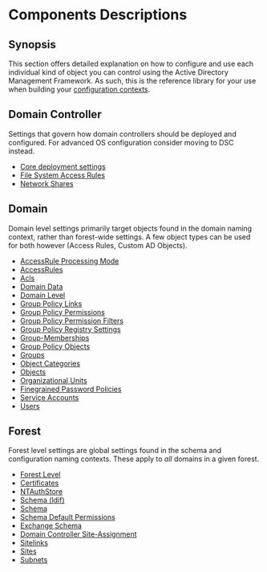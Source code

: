 ﻿# Components Descriptions

## Synopsis

This section offers detailed explanation on how to configure and use each individual kind of object you can control using the Active Directory Management Framework.
As such, this is the reference library for your use when building your [configuration contexts](../advanced/contexts-advanced.html).

## Domain Controller

Settings that govern how domain controllers should be deployed and configured.
For advanced OS configuration consider moving to DSC instead.

+ [Core deployment settings](dc/core.html)
+ [File System Access Rules](fsaccessrules.html)
+ [Network Shares](dc/shares.html)

## Domain

Domain level settings primarily target objects found in the domain naming context, rather than forest-wide settings.
A few object types can be used for both however (Access Rules, Custom AD Objects).

+ [AccessRule Processing Mode](domain/accessrulemodes.html)
+ [AccessRules](domain/accessrules.html)
+ [Acls](domain/acls.html)
+ [Domain Data](domain/domaindata.html)
+ [Domain Level](domain/domainlevel.html)
+ [Group Policy Links](domain/gplinks.html)
+ [Group Policy Permissions](domain/gppermissions.html)
+ [Group Policy Permission Filters](domain/gppermissionfilters.html)
+ [Group Policy Registry Settings](domain/gpregistrysettings.html)
+ [Group-Memberships](domain/groupmemberships.html)
+ [Group Policy Objects](domain/grouppolicies.html)
+ [Groups](domain/groups.html)
+ [Object Categories](domain/object-categories.html)
+ [Objects](domain/objects.html)
+ [Organizational Units](domain/organizationalunits.html)
+ [Finegrained Password Policies](domain/password-policies.html)
+ [Service Accounts](domain/serviceaccounts.html)
+ [Users](domain/users.html)

## Forest

Forest level settings are global settings found in the schema and configuration naming contexts.
These apply to _all_ domains in a given forest.

+ [Forest Level](forest/forestlevel.html)
+ [Certificates](forest/certificates.html)
+ [NTAuthStore](forest/ntauthstore.html)
+ [Schema (ldif)](forest/schema-ldif.html)
+ [Schema](forest/schema.html)
+ [Schema Default Permissions](forest/schemadefaultpermissions.html)
+ [Exchange Schema](forest/exchangeschema.html)
+ [Domain Controller Site-Assignment](forest/servers.html)
+ [Sitelinks](forest/sitelinks.html)
+ [Sites](forest/sites.html)
+ [Subnets](forest/subnets.html)
